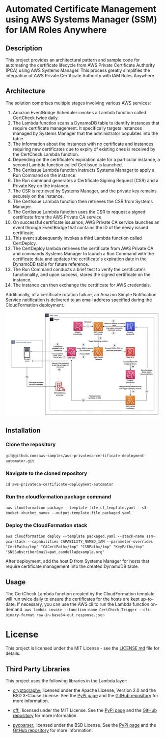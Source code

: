 # Automated Certificate Management using AWS Systems Manager (SSM) for IAM Roles Anywhere

## Description
This project provides an architectural pattern and sample code for automating the certificate lifecycle from AWS Private Certificate Authority (PCA) using AWS Systems Manager. This process greatly simplifies the integration of AWS Private Certificate Authority with IAM Roles Anywhere.

## Architecture
The solution comprises multiple stages involving various AWS services:

1.	Amazon EventBridge Scheduler invokes a Lambda function called CertCheck twice daily.
2.	The Lambda function scans a DynamoDB table to identify instances that require certificate management. It specifically targets instances managed by Systems Manager that the administrator populates into the table.
3.	The information about the instances with no certificate and instances requiring new certificates due to expiry of existing ones is received by the CertCheck Lambda function.
4.	Depending on the certificate's expiration date for a particular instance, a second Lambda function called CertIssue is launched. 
5.	The CertIssue Lambda function instructs Systems Manager to apply a Run Command on the instance. 
6.	The Run command generates a Certificate Signing Request (CSR) and a Private Key on the instance.
7.	The CSR is retrieved by Systems Manager, and the private key remains securely on the instance.
8.	The CertIssue Lambda function then retrieves the CSR from Systems Manager.
9.	The CertIssue Lambda function uses the CSR to request a signed certificate from the AWS Private CA service.
10.	On successful certificate issuance, AWS Private CA service launches an event through EventBridge that contains the ID of the newly issued certificate.
11.	This event subsequently invokes a third Lambda function called CertDeploy.
12.	The CertDeploy lambda retrieves the certificate from AWS Private CA and commands Systems Manager to launch a Run Command with the certificate data and updates the certificate's expiration date in the DynamoDB table for future reference.
13.	The Run Command conducts a brief test to verify the certificate's functionality, and upon success, stores the signed certificate on the instance.
14.	The instance can then exchange the certificate for AWS credentials.

Additionally, of a certificate rotation failure, an Amazon Simple Notification Service notification is delivered to an email address specified during the CloudFormation deployment.

![Diagram](./diagram.png)

## Installation
### Clone the repository
`git@github.com:aws-samples/aws-privateca-certificate-deployment-automator.git`

### Navigate to the cloned repository
`cd aws-privateca-certificate-deployment-automator`

### Run the cloudformation package command
`aws cloudformation package --template-file cf_template.yaml --s3-bucket <bucket_name> --output-template-file packaged.yaml`

### Deploy the CloudFormation stack
`aws cloudformation deploy --template packaged.yaml --stack-name ssm-pca-stack --capabilities CAPABILITY_NAMED_IAM --parameter-overrides "CertPath=/tmp" "CACertPath=/tmp" "CSRPath=/tmp" "KeyPath=/tmp" "SNSSubscriberEmail=pat_candella@example.org"`

After deployment, add the hostID from Systems Manager for hosts that require certificate management into the created DynamoDB table.

## Usage
The CertCheck Lambda function created by the CloudFormation template will run twice daily to ensure the certificates for the hosts are kept up-to-date. If necessary, you can use the AWS cli to run the Lambda function on-demand.
`aws lambda invoke --function-name CertCheck-Trigger --cli-binary-format raw-in-base64-out response.json`


# License

This project is licensed under the MIT License - see the [LICENSE.md](LICENSE.md) file for details.

## Third Party Libraries

This project uses the following libraries in the Lambda layer:

- [cryptography](https://cryptography.io/en/latest/), licensed under the Apache License, Version 2.0 and the BSD 3-Clause License. See the [PyPi page](https://pypi.org/project/cryptography/) and the [GitHub repository](https://github.com/pyca/cryptography) for more information.

- [cffi](https://cffi.readthedocs.io/en/latest/), licensed under the MIT License. See the [PyPi page](https://pypi.org/project/cffi/) and the [GitHub repository](https://github.com/cffi/cffi) for more information.

- [pycparser](https://github.com/eliben/pycparser), licensed under the BSD License. See the [PyPi page](https://pypi.org/project/pycparser/) and the [GitHub repository](https://github.com/eliben/pycparser) for more information.




